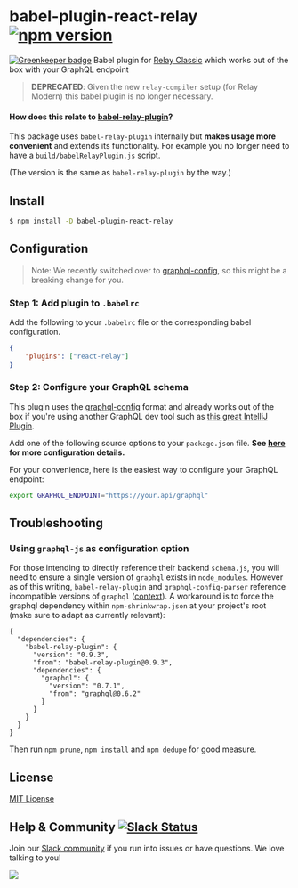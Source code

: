# babel-plugin-react-relay [![npm version](https://badge.fury.io/js/babel-plugin-react-relay.svg)](https://badge.fury.io/js/babel-plugin-react-relay)

[![Greenkeeper badge](https://badges.greenkeeper.io/graphcool/babel-plugin-react-relay.svg)](https://greenkeeper.io/)
Babel plugin for [Relay Classic](https://github.com/facebook/relay) which works out of the box with your GraphQL endpoint

> **DEPRECATED**: Given the new `relay-compiler` setup (for Relay Modern) this babel plugin is no longer necessary.

#### How does this relate to [babel-relay-plugin](https://www.npmjs.com/package/babel-relay-plugin)?

This package uses `babel-relay-plugin` internally but **makes usage more convenient** and extends its functionality. For example you no longer need to have a `build/babelRelayPlugin.js` script.

(The version is the same as `babel-relay-plugin` by the way.)

## Install

```sh
$ npm install -D babel-plugin-react-relay
```

## Configuration

> Note: We recently switched over to [graphql-config](https://github.com/graphcool/graphql-config), so this might be a breaking change for you.

### Step 1: Add plugin to `.babelrc`

Add the following to your `.babelrc` file or the corresponding babel configuration.

```json
{
	"plugins": ["react-relay"]
}
```

### Step 2: Configure your GraphQL schema

This plugin uses the [graphql-config](https://github.com/graphcool/graphql-config) format and already works out of the box if you're using another GraphQL dev tool such as [this great IntelliJ Plugin](https://github.com/jimkyndemeyer/js-graphql-intellij-plugin).

Add one of the following source options to your `package.json` file. **See [here](https://github.com/graphcool/graphql-config#usage) for more configuration details.**

For your convenience, here is the easiest way to configure your GraphQL endpoint:

```sh
export GRAPHQL_ENDPOINT="https://your.api/graphql"
```

## Troubleshooting

### Using `graphql-js` as configuration option

For those intending to directly reference their backend `schema.js`, you will need to ensure a single version of `graphql` exists in `node_modules`. However as of this writing, `babel-relay-plugin` and `graphql-config-parser` reference incompatible versions of `graphql` ([context](https://github.com/facebook/relay/issues/1400)). A workaround is to force the graphql dependency within `npm-shrinkwrap.json` at your project's root (make sure to adapt as currently relevant):

```
{
  "dependencies": {
    "babel-relay-plugin": {
      "version": "0.9.3",
      "from": "babel-relay-plugin@0.9.3",
      "dependencies": {
        "graphql": {
          "version": "0.7.1",
          "from": "graphql@0.6.2"
        }
      }
    }
  }
}
```

Then run `npm prune`, `npm install` and `npm dedupe` for good measure.

## License

[MIT License](http://opensource.org/licenses/MIT)


## Help & Community [![Slack Status](https://slack.graph.cool/badge.svg)](https://slack.graph.cool)

Join our [Slack community](http://slack.graph.cool/) if you run into issues or have questions. We love talking to you!

![](http://i.imgur.com/5RHR6Ku.png)
